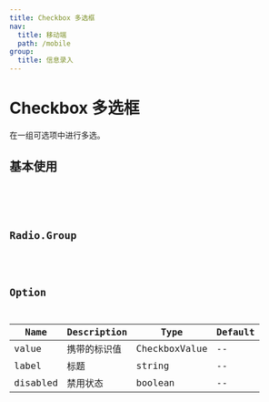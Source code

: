 ```yaml
---
title: Checkbox 多选框
nav:
  title: 移动端
  path: /mobile
group:
  title: 信息录入
---
```


# Checkbox 多选框

在一组可选项中进行多选。

## 基本使用

<code src="./demos/index1.tsx" />

<API></API>

## Radio.Group

<API hideTitle src='./group.tsx'></API>

## Option

| Name | Description | Type | Default |
| --- | --- | --- | --- |
| value | 携带的标识值 | CheckboxValue | -- |
| label | 标题 | string | -- |
| disabled | 禁用状态 | boolean | -- |
